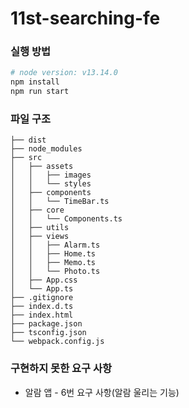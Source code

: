 # 11st-searching-fe

### 실행 방법
```bash
# node version: v13.14.0
npm install
npm run start
```

### 파일 구조
```
├── dist
├── node_modules
├── src
│   ├── assets
│   │   ├── images
│   │   └── styles
│   ├── components
│   │   └── TimeBar.ts
│   ├── core
│   │   └── Components.ts
│   ├── utils
│   ├── views
│   │   ├── Alarm.ts
│   │   ├── Home.ts
│   │   ├── Memo.ts
│   │   └── Photo.ts
│   ├── App.css
│   └── App.ts
├── .gitignore
├── index.d.ts
├── index.html
├── package.json
├── tsconfig.json
└── webpack.config.js
```

### 구현하지 못한 요구 사항
- 알람 앱 - 6번 요구 사항(알람 울리는 기능)
